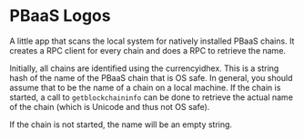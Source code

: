 # PBaaS Logos

A little app that scans the local system for natively installed PBaaS chains. It creates a RPC client for every chain and does a RPC to retrieve the name.

Initially, all chains are identified using the currencyidhex. This is a string hash of the name of the PBaaS chain that is OS safe. In general, you should assume that to be the name of a chain on a local machine. If the chain is started, a call to `getblockchaininfo` can be done to retrieve the actual name of the chain (which is Unicode and thus not OS safe).

If the chain is not started, the name will be an empty string.